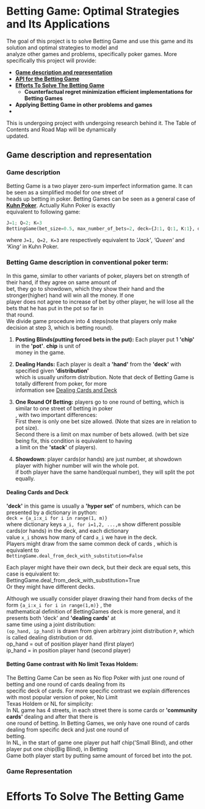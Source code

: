 # Betting Game: Optimal Strategies and Its Applications 
The goal of this project is to solve Betting Game and use this game and its solution and optimal strategies to model and  
analyze other games and problems, specifically poker games. More specifically this project will provide:
- [**Game description and representation**](#game-description-and-representation)
- [**API for the Betting Game**](betting_games.py)      
- [**Efforts To Solve The Betting Game**](#efforts-to-solve-the-betting-game)
  - **Counterfactual regret minimization efficient implementations for Betting Games**
- **Applying Betting Game in other problems and games**  
- 
This is undergoing project with undergoing research behind it. The Table of Contents and Road Map will be dynamically  
updated.

## Game description and representation
### Game description
Betting Game is a two player zero-sum imperfect information game. It can be seen as a simplified model for one street of  
heads up betting in poker. Betting Games can be seen as a general case of 
[**Kuhn Poker**](https://en.wikipedia.org/wiki/Kuhn_poker). Actually Kuhn Poker is exactly  
equivalent to following game:  
```python
J=1; Q=2; K=3
BettingGame(bet_size=0.5, max_number_of_bets=2, deck={J:1, Q:1, K:1}, deal_from_deck_with_substitution=False)
```  
where `J=1, Q=2, K=3` are respectively equivalent to *'Jack'*, *'Queen'* and *'King'* in Kuhn Poker.  
### Betting Game description in conventional poker term:
In this game, similar to other variants of poker, players bet on strength of their hand, if they agree on same amount of  
bet, they go to showdown, which they show their hand and the stronger(higher) hand will win all the money. If one  
player does not agree to increase of bet by other player, he will lose all the bets that he has put in the pot so far in  
that round.    
We divide game procedure into 4 steps(note that players only make decision at step 3, which is betting round).

1. **Posting Blinds(putting forced bets in the put):**  Each player put 1 **'chip'** in the **'pot'**. **chip** is unit of  
   money in the game.    

   
2. **Dealing Hands:** Each player is dealt a **'hand'** from the **'deck'** with specified given **'distribution'**  
   which is usually uniform distribution. Note that deck of Betting Game is totally different from poker, for more  
   information see [Dealing Cards and Deck](#dealing-cards-and-deck)
   

3. **One Round Of Betting:** players go to one round of betting, which is similar to one street of betting in poker  
   , with two important differences:  
   First there is only one bet size allowed. (Note that sizes are in relation to pot size).  
   Second there is a limit on max number of bets allowed. (with bet size being fix, this condition is equivalent to having  
   a limit on the **'stack'** of players). 


4. **Showdown**: player cards(or hands) are just number, at showdown player with higher number will win the whole pot.  
   if both player have the same hand(equal number), they will split the pot equally.

#### Dealing Cards and Deck
**'deck'** in this game is usually a **'hyper set'** of numbers, which can be presented by a dictionary in python:  
`deck = {a_i:x_i for i in range(1, m)}`   
where dictionary keys `a_i, for i=1,2, ...,m` show different possible cards(or hands) in the deck, and each dictionary  
value `x_i` shows how many of card `a_i` we have in the deck.   
Players might draw from the same common deck of cards ,  which is equivalent to  
`BettingGame.deal_from_deck_with_substitution=False`

Each player might have their own deck, but their deck are equal sets, this case is equivalent to:  
BettingGame.deal_from_deck_with_substitution=True  
Or they might have different decks.

Although we usually consider player drawing their hand from decks of the form `{a_i:x_i for i in range(1,m)}` , the  
mathematical definition of BettingGames deck is more general, and it presents both 'deck' and **'dealing cards'** at   
same time using a joint distribution:  
`(op_hand, ip_hand)` is drawn from given arbitrary joint distribution `P`, which is called dealing distribution or dd.  
op_hand = out of position player hand (first player)  
ip_hand = in position player hand (second player)

#### Betting Game contrast with No limit Texas Holdem:
The Betting Game Can be seen as No flop Poker with just one round of betting and one round of cards dealing from its  
specific deck of cards. For more specific contrast we explain differences with most popular version of poker, No Limit  
Texas Holdem or NL for simplicity:  
In NL game has 4 streets, in each street there is some cards or **'community cards'** dealing and after that there is  
one round of betting. In Betting Games, we only have one round of cards dealing from specific deck and just one round of  
betting.  
In NL, in the start of game one player put half chip('Small Blind), and other player put one chip(Big Blind), in Betting  
Game both player start by putting same amount of forced bet into the pot.

### Game Representation

# Efforts To Solve The Betting Game
